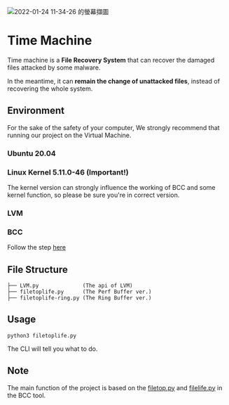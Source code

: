 ![2022-01-24 11-34-26 的螢幕擷圖](https://user-images.githubusercontent.com/55401762/150717884-b904ccef-7c0b-4730-a78e-50ebd6605198.png)
# Time Machine
Time machine is a **File Recovery System** that can recover the damaged files attacked by some malware.

In the meantime, it can **remain the change of unattacked files**, instead of recovering the whole system.

## Environment
For the sake of the safety of your computer, We strongly recommend that running our project on the Virtual Machine.
### Ubuntu 20.04
### Linux Kernel 5.11.0-46 (Important!)
The kernel version can strongly influence the working of BCC and some kernel function, so please be sure you're in correct version.
### LVM
### BCC
Follow the step [here](https://github.com/iovisor/bcc/blob/master/INSTALL.md#ubuntu---source)
## File Structure
```
├── LVM.py              (The api of LVM)
├── filetoplife.py      (The Perf Buffer ver.)
├── filetoplife-ring.py (The Ring Buffer ver.)
```
## Usage

```
python3 filetoplife.py
```

The CLI will tell you what to do.

## Note

The main function of the project is based on the [filetop.py](https://github.com/iovisor/bcc/blob/master/tools/filetop.py) and [filelife.py](https://github.com/iovisor/bcc/blob/master/tools/filelife.py) in the BCC tool.
